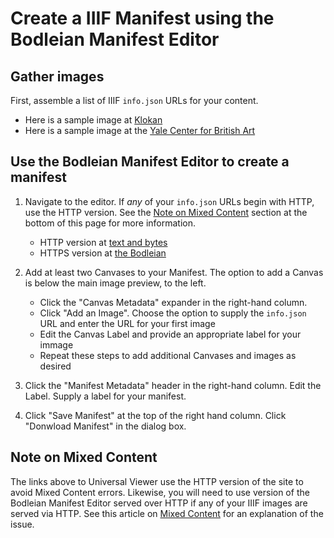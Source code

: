 # Create a IIIF Manifest using the Bodleian Manifest Editor

## Gather images
First, assemble a list of IIIF `info.json` URLs for your content.  
 * Here is a sample image at [Klokan](http://free.iiifhosting.com/iiif/f9a02a80bf76333f50ffcf0f0c17aa58f9ebf6a1510c9801bde50f565ac0a936/info.json)
 * Here is a sample image at the [Yale Center for British Art](https://images.collections.yale.edu/iiif/2/ycba:9e08d901-a26b-4acb-a768-28f90a062adf/info.json)
   
## Use the Bodleian Manifest Editor to create a manifest
   1. Navigate to the editor.  If *any* of your `info.json` URLs begin with HTTP, use the HTTP version.  See the [Note on Mixed Content](#note-on-mixed-content) section at the bottom of this page for more information.  
      - HTTP version at [text and bytes](http://iiif-manifest-editor.textandbytes.com/)
      - HTTPS version at [the Bodleian](https://digital.bodleian.ox.ac.uk/manifest-editor/)
      
   1. Add at least two Canvases to your Manifest.  The option to add a Canvas is below the main image preview, to the left.
      - Click the "Canvas Metadata" expander in the right-hand column.  
      - Click "Add an Image".  Choose the option to supply the `info.json` URL and enter the URL for your first image
      - Edit the Canvas Label and provide an appropriate label for your immage
      - Repeat these steps to add additional Canvases and images as desired
   1. Click the "Manifest Metadata" header in the right-hand column.  Edit the Label.  Supply a label for your manifest.
   1. Click "Save Manifest" at the top of the right hand column.  Click "Donwload Manifest" in the dialog box.
 
## Note on Mixed Content
The links above to Universal Viewer use the HTTP version of the site to avoid Mixed Content errors.  Likewise, you will need to use version of the Bodleian Manifest Editor served over HTTP if any of your IIIF images are served via HTTP. See this article on [Mixed Content](https://developers.google.com/web/fundamentals/security/prevent-mixed-content/what-is-mixed-content) for an explanation of the issue.
